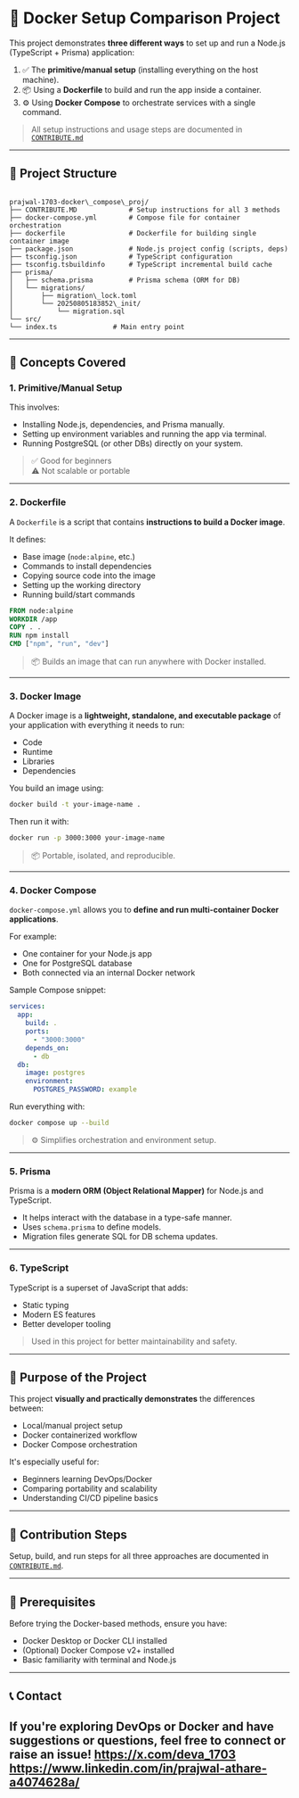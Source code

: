 
# 🐳 Docker Setup Comparison Project

This project demonstrates **three different ways** to set up and run a Node.js (TypeScript + Prisma) application:

1. ✅ The **primitive/manual setup** (installing everything on the host machine).
2. 📦 Using a **Dockerfile** to build and run the app inside a container.
3. ⚙️ Using **Docker Compose** to orchestrate services with a single command.

> All setup instructions and usage steps are documented in [`CONTRIBUTE.md`](./CONTRIBUTE.md)

---

## 📁 Project Structure

```

prajwal-1703-docker\_compose\_proj/
├── CONTRIBUTE.MD             # Setup instructions for all 3 methods
├── docker-compose.yml        # Compose file for container orchestration
├── dockerfile                # Dockerfile for building single container image
├── package.json              # Node.js project config (scripts, deps)
├── tsconfig.json             # TypeScript configuration
├── tsconfig.tsbuildinfo      # TypeScript incremental build cache
├── prisma/
│   ├── schema.prisma         # Prisma schema (ORM for DB)
│   └── migrations/
│       ├── migration\_lock.toml
│       └── 20250805183852\_init/
│           └── migration.sql
└── src/
└── index.ts              # Main entry point

````

---

## 📘 Concepts Covered

### 1. **Primitive/Manual Setup**
This involves:
- Installing Node.js, dependencies, and Prisma manually.
- Setting up environment variables and running the app via terminal.
- Running PostgreSQL (or other DBs) directly on your system.

> ✅ Good for beginners  
> ⚠️ Not scalable or portable

---

### 2. **Dockerfile**
A `Dockerfile` is a script that contains **instructions to build a Docker image**.

It defines:
- Base image (`node:alpine`, etc.)
- Commands to install dependencies
- Copying source code into the image
- Setting up the working directory
- Running build/start commands

```dockerfile
FROM node:alpine
WORKDIR /app
COPY . .
RUN npm install
CMD ["npm", "run", "dev"]
````

> 📦 Builds an image that can run anywhere with Docker installed.

---

### 3. **Docker Image**

A Docker image is a **lightweight, standalone, and executable package** of your application with everything it needs to run:

* Code
* Runtime
* Libraries
* Dependencies

You build an image using:

```bash
docker build -t your-image-name .
```

Then run it with:

```bash
docker run -p 3000:3000 your-image-name
```

> 📦 Portable, isolated, and reproducible.

---

### 4. **Docker Compose**

`docker-compose.yml` allows you to **define and run multi-container Docker applications**.

For example:

* One container for your Node.js app
* One for PostgreSQL database
* Both connected via an internal Docker network

Sample Compose snippet:

```yaml
services:
  app:
    build: .
    ports:
      - "3000:3000"
    depends_on:
      - db
  db:
    image: postgres
    environment:
      POSTGRES_PASSWORD: example
```

Run everything with:

```bash
docker compose up --build
```

> ⚙️ Simplifies orchestration and environment setup.

---

### 5. **Prisma**

Prisma is a **modern ORM (Object Relational Mapper)** for Node.js and TypeScript.

* It helps interact with the database in a type-safe manner.
* Uses `schema.prisma` to define models.
* Migration files generate SQL for DB schema updates.

---

### 6. **TypeScript**

TypeScript is a superset of JavaScript that adds:

* Static typing
* Modern ES features
* Better developer tooling

> Used in this project for better maintainability and safety.

---

## 🎯 Purpose of the Project

This project **visually and practically demonstrates** the differences between:

* Local/manual project setup
* Docker containerized workflow
* Docker Compose orchestration

It's especially useful for:

* Beginners learning DevOps/Docker
* Comparing portability and scalability
* Understanding CI/CD pipeline basics

---

## 🔗 Contribution Steps

Setup, build, and run steps for all three approaches are documented in [`CONTRIBUTE.md`](./CONTRIBUTE.md).

---

## 📌 Prerequisites

Before trying the Docker-based methods, ensure you have:

* Docker Desktop or Docker CLI installed
* (Optional) Docker Compose v2+ installed
* Basic familiarity with terminal and Node.js

---

## 📞 Contact

If you're exploring DevOps or Docker and have suggestions or questions, feel free to connect or raise an issue!
https://x.com/deva_1703
https://www.linkedin.com/in/prajwal-athare-a4074628a/
---


